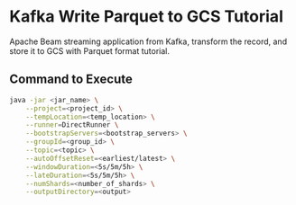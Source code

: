 # Kafka Write Parquet to GCS Tutorial
Apache Beam streaming application from Kafka, transform the record, and store it to GCS with Parquet format tutorial.

## Command to Execute
```bash
java -jar <jar_name> \
    --project=<project_id> \
    --tempLocation=<temp_location> \
    --runner=DirectRunner \
    --bootstrapServers=<bootstrap_servers> \
    --groupId=<group_id> \
    --topic=<topic> \
    --autoOffsetReset=<earliest/latest> \
    --windowDuration=<5s/5m/5h> \
    --lateDuration=<5s/5m/5h> \
    --numShards=<number_of_shards> \
    --outputDirectory=<output>
```

